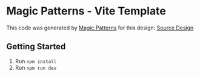 # Magic Patterns - Vite Template

This code was generated by [Magic Patterns](https://magicpatterns.com) for this design: [Source Design](https://magicpatterns.com/c/qyonrbzxxzunr9tizncy7c)

## Getting Started

1. Run `npm install`
2. Run `npm run dev`
